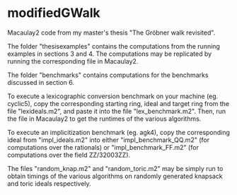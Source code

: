 # modifiedGWalk
Macaulay2 code from my master's thesis "The Gröbner walk revisited". 

The folder "thesisexamples" contains the computations from the running examples in sections 3 and 4. The computations may be replicated by running the corresponding file in Macaulay2. 

The folder "benchmarks" contains computations for the benchmarks discussed in section 6. 

To execute a lexicographic conversion benchmark on your machine (eg. cyclic5), copy the corresponding starting ring, ideal and target ring from the file "lexideals.m2", and paste it into the file "lex_benchmark.m2". Then, run the file in Macaulay2 to get the runtimes of the various algorithms. 

To execute an implicitization benchmark (eg. agk4), copy the corresponding ideal from "impl_ideals.m2" into either "impl_benchmark_QQ.m2" (for computations over the rationals) or "impl_benchmark_FF.m2" (for computations over the field ZZ/32003ZZ). 

The files "random_knap.m2" and "random_toric.m2" may be simply run to obtain timings of the various algorithms on randomly generated knapsack and toric ideals respectively.    
